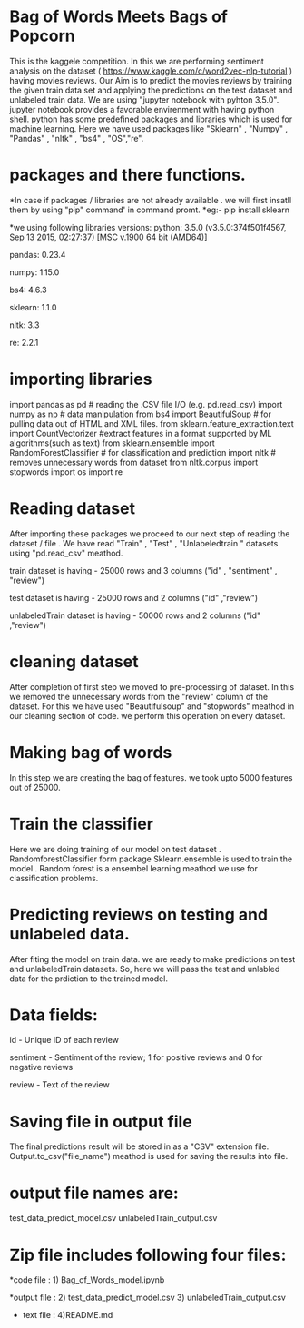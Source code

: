 # Bag of Words Meets Bags of Popcorn

This is the kaggele competition. In this we are performing sentiment analysis on the dataset ( https://www.kaggle.com/c/word2vec-nlp-tutorial ) having  movies reviews.
Our Aim is to predict the movies reviews by training the given train data set and applying the predictions on the test dataset and unlabeled train data.
We are using "jupyter notebook with pyhton 3.5.0". jupyter notebook provides a favorable envirenment with having python shell.
python has some predefined packages and libraries which is used for machine learning.
Here we have used packages like  "Sklearn" , "Numpy" , "Pandas" , "nltk" , "bs4" , "OS","re".

# packages and there functions.

*In case if packages / libraries are not already available . we will first insatll them by using "pip" command' in command promt.
*eg:- pip install sklearn 

*we using following libraries versions:
 python: 3.5.0 (v3.5.0:374f501f4567, Sep 13 2015, 02:27:37) [MSC v.1900 64 bit (AMD64)]
 
 pandas: 0.23.4
 
 numpy: 1.15.0
 
 bs4: 4.6.3
 
 sklearn: 1.1.0
 
 nltk: 3.3
 
 re: 2.2.1

# importing libraries
import pandas as pd                                 # reading the .CSV file I/O (e.g. pd.read_csv)
import numpy as np                                  # data manipulation
from bs4 import BeautifulSoup                       # for pulling data out of HTML and XML files.
from sklearn.feature_extraction.text import CountVectorizer 
                                                    #extract features in a format supported by ML algorithms(such as text)
from sklearn.ensemble import RandomForestClassifier # for classification and prediction 
import nltk                                         # removes unnecessary words from dataset
from nltk.corpus import stopwords
import os
import re 

# Reading dataset
After importing these packages we proceed to our next step of reading the dataset / file .
We have read "Train" , "Test" , "Unlabeledtrain " datasets using "pd.read_csv" meathod.

train dataset is having - 25000 rows and 3 columns ("id" , "sentiment" , "review")

test dataset is having - 25000 rows and 2 columns ("id" ,"review")

unlabeledTrain dataset is having - 50000 rows and 2 columns ("id" ,"review")


# cleaning dataset
After completion of first step we moved to pre-processing of dataset.
In this we removed the unnecessary words from the "review" column of the dataset. For this we have used "Beautifulsoup" and "stopwords"
meathod in our cleaning section of code.
we perform this operation on every dataset.

# Making bag of words
In this step we are creating the bag of features. we took upto 5000 features out of 25000.

# Train the classifier
Here we are doing training of our model on test dataset .
RandomforestClassifier form package Sklearn.ensemble is used to train the model .
Random forest is a ensembel learning meathod we use for classification problems.

# Predicting reviews on testing and unlabeled data.
 After fiting the model on train data. we are ready to make predictions on test and unlabeledTrain datasets.
 So, here we will pass the test and unlabled data for the prdiction to the trained model.
 
# Data fields:
 id - Unique ID of each review
 
 sentiment - Sentiment of the review; 1 for positive reviews and 0 for negative reviews
 
 review - Text of the review
 
# Saving file in output file 
The final predictions result will be stored in as a "CSV" extension file.
Output.to_csv("file_name") meathod is used for saving the results into file.

# output file names are:
  test_data_predict_model.csv
  unlabeledTrain_output.csv

# Zip file includes following four files:
  *code file   : 1) Bag_of_Words_model.ipynb
  
  *output file : 2) test_data_predict_model.csv
                 3) unlabeledTrain_output.csv
               
  * text file  : 4)README.md
   
   
   
